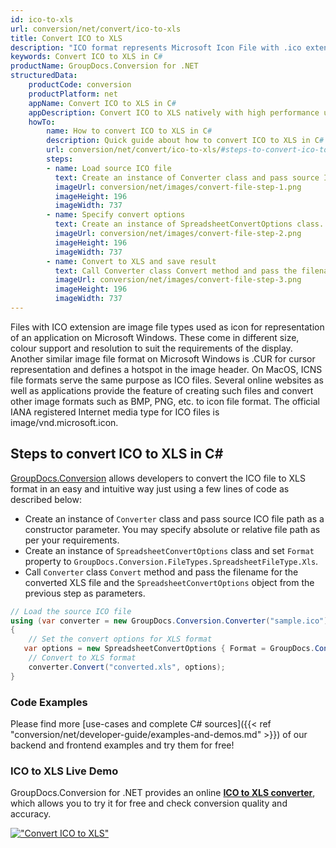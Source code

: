 ```yaml
---
id: ico-to-xls
url: conversion/net/convert/ico-to-xls
title: Convert ICO to XLS
description: "ICO format represents Microsoft Icon File with .ico extension. Learn how to convert ICO to XLS file programmatically in C# language using GroupDocs.Conversion for .NET library."
keywords: Convert ICO to XLS in C#
productName: GroupDocs.Conversion for .NET
structuredData:
    productCode: conversion
    productPlatform: net
    appName: Convert ICO to XLS in C#
    appDescription: Convert ICO to XLS natively with high performance using C# language and server side GroupDocs.Conversion for .NET APIs, without the use of any software like Microsoft or Open Office.
    howTo:
        name: How to convert ICO to XLS in C# 
        description: Quick guide about how to convert ICO to XLS in C# with high performance and accuracy.
        url: conversion/net/convert/ico-to-xls/#steps-to-convert-ico-to-xls-in-c
        steps:
        - name: Load source ICO file 
          text: Create an instance of Converter class and pass source ICO file path as a constructor parameter. You may specify absolute or relative file path as per your requirements. 
          imageUrl: conversion/net/images/convert-file-step-1.png
          imageHeight: 196
          imageWidth: 737
        - name: Specify convert options 
          text: Create an instance of SpreadsheetConvertOptions class.
          imageUrl: conversion/net/images/convert-file-step-2.png
          imageHeight: 196
          imageWidth: 737
        - name: Convert to XLS and save result 
          text: Call Converter class Convert method and pass the filename for the converted HTML file and the SpreadsheetConvertOptions object from the previous step as parameters.
          imageUrl: conversion/net/images/convert-file-step-3.png
          imageHeight: 196
          imageWidth: 737
---
```


Files with ICO extension are image file types used as icon for representation of an application on Microsoft Windows. These come in different size, colour support and resolution to suit the requirements of the display. Another similar image file format on Microsoft Windows is .CUR for cursor representation and defines a hotspot in the image header. On MacOS, ICNS file formats serve the same purpose as ICO files. Several online websites as well as applications provide the feature of creating such files and convert other image formats such as BMP, PNG, etc. to icon file format. The official IANA registered Internet media type for ICO files is image/vnd.microsoft.icon.

## Steps to convert ICO to XLS in C#

[GroupDocs.Conversion](https://products.groupdocs.com/conversion/net) allows developers to convert the ICO file to XLS format in an easy and intuitive way just using a few lines of code as described below:

* Create an instance of `Converter` class and pass source ICO file path as a constructor parameter. You may specify absolute or relative file path as per your requirements. 
* Create an instance of `SpreadsheetConvertOptions` class and set `Format` property to `GroupDocs.Conversion.FileTypes.SpreadsheetFileType.Xls`.
* Call `Converter` class `Convert` method and pass the filename for the converted XLS file and the `SpreadsheetConvertOptions` object from the previous step as parameters.

```csharp
// Load the source ICO file
using (var converter = new GroupDocs.Conversion.Converter("sample.ico"))
{
    // Set the convert options for XLS format
   var options = new SpreadsheetConvertOptions { Format = GroupDocs.Conversion.FileTypes.SpreadsheetFileType.Xls };
    // Convert to XLS format
    converter.Convert("converted.xls", options);
}
```

### Code Examples

Please find more [use-cases and complete C# sources]({{< ref "conversion/net/developer-guide/examples-and-demos.md" >}}) of our backend and frontend examples and try them for free!

### ICO to XLS Live Demo

GroupDocs.Conversion for .NET provides an online [**ICO to XLS converter**](https://products.groupdocs.app/conversion/ico-to-xls), which allows you to try it for free and check conversion quality and accuracy.

[!["Convert ICO to XLS"](conversion/net/images/convert-to-xls/convert-ico-to-xls.png)](https://products.groupdocs.app/conversion/ico-to-xls)
